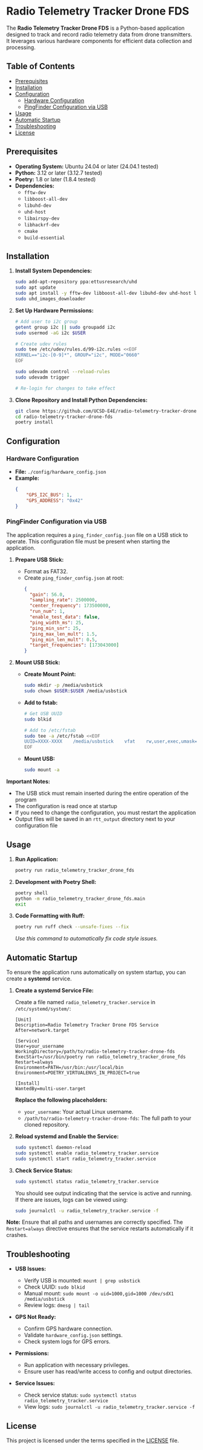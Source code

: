 # Radio Telemetry Tracker Drone FDS

The **Radio Telemetry Tracker Drone FDS** is a Python-based application designed to track and record radio telemetry data from drone transmitters. It leverages various hardware components for efficient data collection and processing.

## Table of Contents
- [Prerequisites](#prerequisites)
- [Installation](#installation)
- [Configuration](#configuration)
  - [Hardware Configuration](#hardware-configuration)
  - [PingFinder Configuration via USB](#pingfinder-configuration-via-usb)
- [Usage](#usage)
- [Automatic Startup](#automatic-startup)
- [Troubleshooting](#troubleshooting)
- [License](#license)

## Prerequisites
- **Operating System:** Ubuntu 24.04 or later (24.04.1 tested)
- **Python:** 3.12 or later (3.12.7 tested)
- **Poetry:** 1.8 or later (1.8.4 tested)
- **Dependencies:** 
  - `fftw-dev`
  - `libboost-all-dev`
  - `libuhd-dev`
  - `uhd-host`
  - `libairspy-dev`
  - `libhackrf-dev`
  - `cmake`
  - `build-essential`

## Installation

1. **Install System Dependencies:**
    ```bash
    sudo add-apt-repository ppa:ettusresearch/uhd
    sudo apt update
    sudo apt install -y fftw-dev libboost-all-dev libuhd-dev uhd-host libairspy-dev libhackrf-dev cmake build-essential
    sudo uhd_images_downloader
    ```

2. **Set Up Hardware Permissions:**
    ```bash
    # Add user to i2c group
    getent group i2c || sudo groupadd i2c
    sudo usermod -aG i2c $USER

    # Create udev rules
    sudo tee /etc/udev/rules.d/99-i2c.rules <<EOF
    KERNEL=="i2c-[0-9]*", GROUP="i2c", MODE="0660"
    EOF

    sudo udevadm control --reload-rules
    sudo udevadm trigger

    # Re-login for changes to take effect
    ```

3. **Clone Repository and Install Python Dependencies:**
    ```bash
    git clone https://github.com/UCSD-E4E/radio-telemetry-tracker-drone-fds.git
    cd radio-telemetry-tracker-drone-fds
    poetry install
    ```

## Configuration

### Hardware Configuration
- **File:** `./config/hardware_config.json`
- **Example:**
    ```json
    {
        "GPS_I2C_BUS": 1,
        "GPS_ADDRESS": "0x42"
    }
    ```

### PingFinder Configuration via USB
The application requires a `ping_finder_config.json` file on a USB stick to operate. This configuration file must be present when starting the application.

1. **Prepare USB Stick:**
    - Format as FAT32.
    - Create `ping_finder_config.json` at root:
        ```json
        {
          "gain": 56.0,
          "sampling_rate": 2500000,
          "center_frequency": 173500000,
          "run_num": 1,
          "enable_test_data": false,
          "ping_width_ms": 25,
          "ping_min_snr": 25,
          "ping_max_len_mult": 1.5,
          "ping_min_len_mult": 0.5,
          "target_frequencies": [173043000]
        }
        ```

2. **Mount USB Stick:**
    - **Create Mount Point:**
        ```bash
        sudo mkdir -p /media/usbstick
        sudo chown $USER:$USER /media/usbstick
        ```
    - **Add to fstab:**
        ```bash
        # Get USB UUID
        sudo blkid

        # Add to /etc/fstab
        sudo tee -a /etc/fstab <<EOF
        UUID=XXXX-XXXX    /media/usbstick    vfat    rw,user,exec,umask=000,uid=1000,gid=1000    0    0
        EOF
        ```
    - **Mount USB:**
        ```bash
        sudo mount -a
        ```

**Important Notes:**
- The USB stick must remain inserted during the entire operation of the program
- The configuration is read once at startup
- If you need to change the configuration, you must restart the application
- Output files will be saved in an `rtt_output` directory next to your configuration file

## Usage

1. **Run Application:**
    ```bash
    poetry run radio_telemetry_tracker_drone_fds
    ```

2. **Development with Poetry Shell:**
    ```bash
    poetry shell
    python -m radio_telemetry_tracker_drone_fds.main
    exit
    ```

3. **Code Formatting with Ruff:**
    ```bash
    poetry run ruff check --unsafe-fixes --fix
    ```
    *Use this command to automatically fix code style issues.*

## Automatic Startup

To ensure the application runs automatically on system startup, you can create a **systemd** service.

1. **Create a systemd Service File:**

    Create a file named `radio_telemetry_tracker.service` in `/etc/systemd/system/`:

    ```bash: /etc/systemd/system/radio_telemetry_tracker.service
    [Unit]
    Description=Radio Telemetry Tracker Drone FDS Service
    After=network.target

    [Service]
    User=your_username
    WorkingDirectory=/path/to/radio-telemetry-tracker-drone-fds
    ExecStart=/usr/bin/poetry run radio_telemetry_tracker_drone_fds
    Restart=always
    Environment=PATH=/usr/bin:/usr/local/bin
    Environment=POETRY_VIRTUALENVS_IN_PROJECT=true

    [Install]
    WantedBy=multi-user.target
    ```

    **Replace the following placeholders:**
    - `your_username`: Your actual Linux username.
    - `/path/to/radio-telemetry-tracker-drone-fds`: The full path to your cloned repository.

2. **Reload systemd and Enable the Service:**
    ```bash
    sudo systemctl daemon-reload
    sudo systemctl enable radio_telemetry_tracker.service
    sudo systemctl start radio_telemetry_tracker.service
    ```

3. **Check Service Status:**
    ```bash
    sudo systemctl status radio_telemetry_tracker.service
    ```

    You should see output indicating that the service is active and running. If there are issues, logs can be viewed using:
    ```bash
    sudo journalctl -u radio_telemetry_tracker.service -f
    ```

**Note:** Ensure that all paths and usernames are correctly specified. The `Restart=always` directive ensures that the service restarts automatically if it crashes.

## Troubleshooting

- **USB Issues:**
    - Verify USB is mounted: `mount | grep usbstick`
    - Check UUID: `sudo blkid`
    - Manual mount: `sudo mount -o uid=1000,gid=1000 /dev/sdX1 /media/usbstick`
    - Review logs: `dmesg | tail`

- **GPS Not Ready:**
    - Confirm GPS hardware connection.
    - Validate `hardware_config.json` settings.
    - Check system logs for GPS errors.

- **Permissions:**
    - Run application with necessary privileges.
    - Ensure user has read/write access to config and output directories.

- **Service Issues:**
    - Check service status: `sudo systemctl status radio_telemetry_tracker.service`
    - View logs: `sudo journalctl -u radio_telemetry_tracker.service -f`

## License

This project is licensed under the terms specified in the [LICENSE](LICENSE) file.
